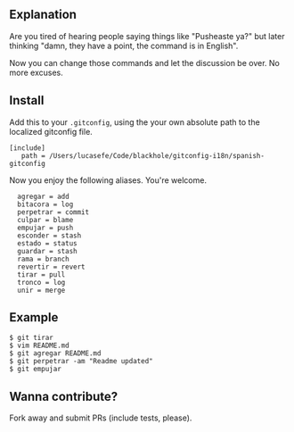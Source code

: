 ## Explanation

Are you tired of hearing people saying things like "Pusheaste ya?" but later thinking "damn, they have a point, the command is in English". 

Now you can change those commands and let the discussion be over. No more excuses. 


## Install 

Add this to your `.gitconfig`, using the your own absolute path to the localized gitconfig file. 

```
[include]
   path = /Users/lucasefe/Code/blackhole/gitconfig-i18n/spanish-gitconfig

```

Now you enjoy the following aliases. You're welcome. 

```
  agregar = add
  bitacora = log
  perpetrar = commit
  culpar = blame
  empujar = push
  esconder = stash
  estado = status
  guardar = stash
  rama = branch
  revertir = revert
  tirar = pull
  tronco = log
  unir = merge
```

## Example

```
$ git tirar
$ vim README.md
$ git agregar README.md
$ git perpetrar -am "Readme updated"
$ git empujar
```

## Wanna contribute?

Fork away and submit PRs (include tests, please). 

